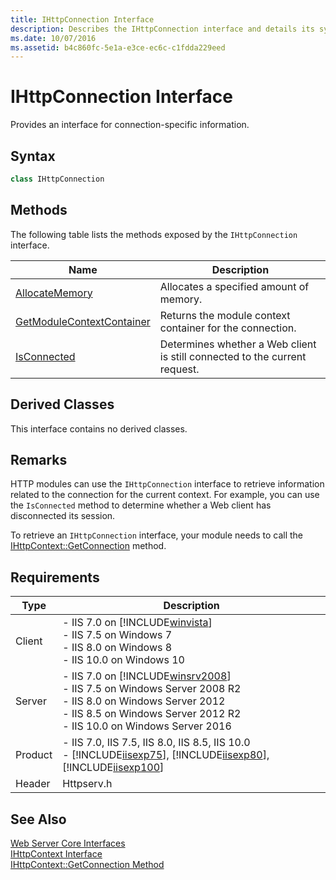```yaml
---
title: IHttpConnection Interface
description: Describes the IHttpConnection interface and details its syntax, methods, derived classes, remarks, and requirements.
ms.date: 10/07/2016
ms.assetid: b4c860fc-5e1a-e3ce-ec6c-c1fdda229eed
---
```

# IHttpConnection Interface
Provides an interface for connection-specific information.  
  
## Syntax  
  
```cpp  
class IHttpConnection  
```  
  
## Methods  
 The following table lists the methods exposed by the `IHttpConnection` interface.  
  
|Name|Description|  
|----------|-----------------|  
|[AllocateMemory](../../web-development-reference/native-code-api-reference/ihttpconnection-allocatememory-method.md)|Allocates a specified amount of memory.|  
|[GetModuleContextContainer](../../web-development-reference/native-code-api-reference/ihttpconnection-getmodulecontextcontainer-method.md)|Returns the module context container for the connection.|  
|[IsConnected](../../web-development-reference/native-code-api-reference/ihttpconnection-isconnected-method.md)|Determines whether a Web client is still connected to the current request.|  
  
## Derived Classes  
 This interface contains no derived classes.  
  
## Remarks  
 HTTP modules can use the `IHttpConnection` interface to retrieve information related to the connection for the current context. For example, you can use the `IsConnected` method to determine whether a Web client has disconnected its session.  
  
 To retrieve an `IHttpConnection` interface, your module needs to call the [IHttpContext::GetConnection](../../web-development-reference/native-code-api-reference/ihttpcontext-getconnection-method.md) method.  
  
## Requirements  
  
|Type|Description|  
|----------|-----------------|  
|Client|-   IIS 7.0 on [!INCLUDE[winvista](../../wmi-provider/includes/winvista-md.md)]<br />-   IIS 7.5 on Windows 7<br />-   IIS 8.0 on Windows 8<br />-   IIS 10.0 on Windows 10|  
|Server|-   IIS 7.0 on [!INCLUDE[winsrv2008](../../wmi-provider/includes/winsrv2008-md.md)]<br />-   IIS 7.5 on Windows Server 2008 R2<br />-   IIS 8.0 on Windows Server 2012<br />-   IIS 8.5 on Windows Server 2012 R2<br />-   IIS 10.0 on Windows Server 2016|  
|Product|-   IIS 7.0, IIS 7.5, IIS 8.0, IIS 8.5, IIS 10.0<br />-   [!INCLUDE[iisexp75](../../web-development-reference/native-code-api-reference/includes/iisexp75-md.md)], [!INCLUDE[iisexp80](../../web-development-reference/native-code-api-reference/includes/iisexp80-md.md)], [!INCLUDE[iisexp100](../../web-development-reference/native-code-api-reference/includes/iisexp100-md.md)]|  
|Header|Httpserv.h|  
  
## See Also  
 [Web Server Core Interfaces](../../web-development-reference/native-code-api-reference/web-server-core-interfaces.md)   
 [IHttpContext Interface](../../web-development-reference/native-code-api-reference/ihttpcontext-interface.md)   
 [IHttpContext::GetConnection Method](../../web-development-reference/native-code-api-reference/ihttpcontext-getconnection-method.md)
